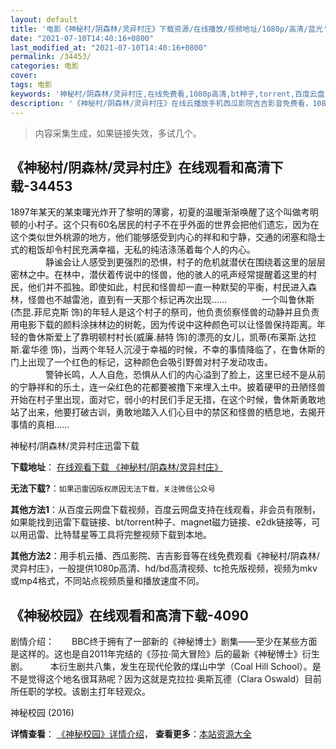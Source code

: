 ```yaml
---
layout: default
title: '电影《神秘村/阴森林/灵异村庄》下载资源/在线播放/视频地址/1080p/高清/蓝光'
date: "2021-07-10T14:40:16+0800"
last_modified_at: "2021-07-10T14:40:16+0800"
permalink: /34453/
categories: 电影
cover:
tags: 电影
keywords: '神秘村/阴森林/灵异村庄,在线免费看,1080p高清,bt种子,torrent,百度云盘,magnet,磁力链,迅雷下载资源'
description: '《神秘村/阴森林/灵异村庄》在线云播放手机西瓜影院吉吉影音免费看，1080p高清bd/hd未删减完整版和tc抢先枪版，mkv/mp4格式，附带bt/torrent种子、magnet/磁力链、百度云盘、网盘资源迅雷下载链接'
---
```


>内容采集生成，如果链接失效，多试几个。


## 《神秘村/阴森林/灵异村庄》在线观看和高清下载-34453

1897年某天的某束曙光炸开了黎明的薄雾，初夏的温暖渐渐唤醒了这个叫做考明顿的小村子。这个只有60名居民的村子不在乎外面的世界会把他们遗忘，因为在这个类似世外桃源的地方，他们能够感受到内心的祥和和宁静，交通的闭塞和隐士式的粗饭却令村民充满幸福，无私的纯洁涤荡着每个人的内心。<br />　　　　静谧会让人感受到更强烈的恐惧，村子的危机就潜伏在围绕着这里的层层密林之中。在林中，潜伏着传说中的怪兽，他的骇人的吼声经常提醒着这里的村民，他们并不孤独。即使如此，村民和怪兽却一直一种默契的平衡，村民进入森林，怪兽也不越雷池，直到有一天那个标记再次出现&hellip;…　　　　一个叫鲁休斯(杰昆.菲尼克斯 饰)的年轻人是这个村子的祭司，他负责侦察怪兽的动静并且负责用电影下载的颜料涂抹林边的树乾，因为传说中这种颜色可以让怪兽保持距离。年轻的鲁休斯爱上了靠明顿村村长(威廉.赫特 饰)的漂亮的女儿，凯蒂(布莱斯.达拉斯.霍华德 饰)，当两个年轻人沉浸于幸福的时候，不幸的事情降临了，在鲁休斯的门上出现了一个红色的标记，这种颜色会吸引野兽对村子发动攻击。<br />　　　　警钟长鸣，人人自危，恐惧从人们的内心溢到了脸上，这里已经不是从前的宁静祥和的乐土，连一朵红色的花都要被撸下来埋入土中。披着硬甲的丑陋怪兽开始在村子里出现，面对它，弱小的村民们手足无措，在这个时候，鲁休斯勇敢地站了出来，他要打破古训，勇敢地踏入人们心目中的禁区和怪兽的栖息地，去揭开事情的真相&hellip;…


神秘村/阴森林/灵异村庄迅雷下载

**下载地址**： [在线观看下载 《神秘村/阴森林/灵异村庄》](https://www.993dy.com//vod-detail-id-14501.html) 


**无法下载?**：`如果迅雷因版权原因无法下载，关注微信公众号 `

**其他方法1**：从百度云网盘下载视频，百度云网盘支持在线观看，非会员有限制，如果能找到迅雷下载链接、bt/torrent种子、magnet磁力链接、e2dk链接等，可以用迅雷、比特彗星等工具将完整视频下载到本地。

**其他方法2**：用手机云播、西瓜影院、吉吉影音等在线免费观看《神秘村/阴森林/灵异村庄》，一般提供1080p高清、hd/bd高清视频、tc抢先版视频，视频为mkv或mp4格式，不同站点视频质量和播放速度不同。


## 《神秘校园》在线观看和高清下载-4090

剧情介绍：　　BBC终于拥有了一部新的《神秘博士》剧集——至少在某些方面是这样的。这也是自2011年完结的《莎拉·简大冒险》后的最新《神秘博士》衍生剧。  　　本衍生剧共八集，发生在现代伦敦的煤山中学（Coal Hill School）。是不是觉得这个地名很耳熟呢？因为这就是克拉拉·奥斯瓦德（Clara Oswald）目前所任职的学校。该剧主打年轻观众。


神秘校园 (2016)

**详情查看**： [《神秘校园》详情介绍](/movie/4090/)， **查看更多**：[本站资源大全](/movie/t/all/)

